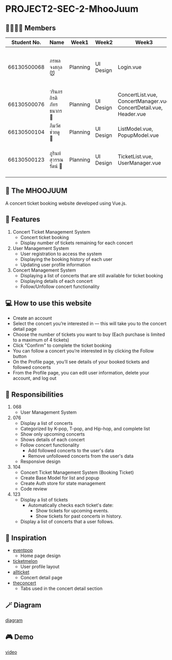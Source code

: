 # PROJECT2-SEC-2-MhooJuum
## 🧑‍🧑‍🧒‍🧒 Members
| Student No. | Name | Week1 | Week2 | Week3 | Week4 | Week5 | Responsibility |
| - | - | - | - | - | - | - | - |
| 66130500068 | ภรพล จงสกุล 🐭 | Planning | UI Design | Login.vue | function addAccout, login, logout, deleteAccout, edit profile and reset password | fix function forget password and edit profile | 27% |
| 66130500076 | วรินภร กิรติภัทรธนากร 🎁 | Planning | UI Design | ConcertList.vue, ConcertManager.vue, ConcertDetail.vue, Header.vue | Home.vue, Footer.vue, ConcertView.vue, Banner.vue | Follow concert feature | 23% |
| 66130500104 | ภีมวัศ ช่วยดู 🐷 | Planning | UI Design | ListModel.vue, PopupModel.vue | EventPopup.vue, LoginManager.vue, Header.vue | popup, concert ticket booking feature | 27% |
| 66130500123 | ภูรินท์ สุวรรณรัตน์ 🥘 | Planning | UI Design | TicketList.vue, UserManager.vue | TicketList.vue, UserManager.vue function upcomingTickets and historyTickets | TicketPopup.vue , TicketList.vue function openPopup  | 23% |

## 🐷 The MHOOJUUM 
A concert ticket booking website developed using Vue.js.

## 🎪 Features 
1. Concert Ticket Management System
    - Concert ticket booking
    - Display number of tickets remaining for each concert
2. User Management System
    - User registration to access the system
    - Displaying the booking history of each user
    - Updating user profile information
3. Concert Management System
    - Displaying a list of concerts that are still available for ticket booking
    - Displaying details of each concert
    - Follow/Unfollow concert functionality

## 💻 How to use this website
- Create an account
- Select the concert you’re interested in — this will take you to the concert detail page
- Choose the number of tickets you want to buy (Each purchase is limited to a maximum of 4 tickets)
- Click "Confirm" to complete the ticket booking
- You can follow a concert you’re interested in by clicking the Follow button
- On the Profile page, you’ll see details of your booked tickets and followed concerts
- From the Profile page, you can edit user information, delete your account, and log out

## 🏅 Responsibilities
1. 068
    - User Management System
2. 076
     - Display a list of concerts
      - Categorized by K-pop, T-pop, and Hip-hop, and complete list
      - Show only upcoming concerts
    - Shows details of each concert
    - Follow concert functionality
      - Add followed concerts to the user's data
      - Remove unfollowed concerts from the user's data
    - Responsive design
3. 104
    - Concert Ticket Management System (Booking Ticket)
    - Create Base Model for list and popup
    - Create Auth store for state management
    - Code review
4. 123
    - Display a list of tickets
        - Automatically checks each ticket's date:
            - Show tickets for upcoming events.
            - Show tickets for past concerts in history.
    - Display a list of concerts that a user follows.

## 💫 Inspiration
- [eventpop](https://www.eventpop.me/)
  - Home page design
- [ticketmelon](https://www.ticketmelon.com/)
  - User profile layout
- [allticket](https://www.allticket.com/)
  - Concert detail page
- [theconcert](https://www.theconcert.com/)
  - Tabs used in the concert detail section
 
## 🪄 Diagram
[diagram](https://www.canva.com/design/DAGkHs0DjsE/21CqPv6DHSc-rCM314gJKQ/edit?utm_content=DAGkHs0DjsE&utm_campaign=designshare&utm_medium=link2&utm_source=sharebutton)

  
## 🎮 Demo
[video](https://drive.google.com/file/d/1BX0lmtGReR9M15KOfE0r52OtwZhOfohe/view?usp=drive_link)
